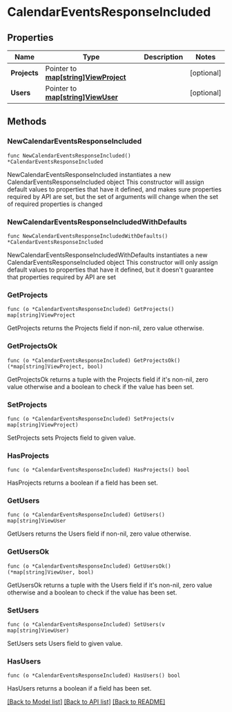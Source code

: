 # CalendarEventsResponseIncluded

## Properties

Name | Type | Description | Notes
------------ | ------------- | ------------- | -------------
**Projects** | Pointer to [**map[string]ViewProject**](ViewProject.md) |  | [optional] 
**Users** | Pointer to [**map[string]ViewUser**](ViewUser.md) |  | [optional] 

## Methods

### NewCalendarEventsResponseIncluded

`func NewCalendarEventsResponseIncluded() *CalendarEventsResponseIncluded`

NewCalendarEventsResponseIncluded instantiates a new CalendarEventsResponseIncluded object
This constructor will assign default values to properties that have it defined,
and makes sure properties required by API are set, but the set of arguments
will change when the set of required properties is changed

### NewCalendarEventsResponseIncludedWithDefaults

`func NewCalendarEventsResponseIncludedWithDefaults() *CalendarEventsResponseIncluded`

NewCalendarEventsResponseIncludedWithDefaults instantiates a new CalendarEventsResponseIncluded object
This constructor will only assign default values to properties that have it defined,
but it doesn't guarantee that properties required by API are set

### GetProjects

`func (o *CalendarEventsResponseIncluded) GetProjects() map[string]ViewProject`

GetProjects returns the Projects field if non-nil, zero value otherwise.

### GetProjectsOk

`func (o *CalendarEventsResponseIncluded) GetProjectsOk() (*map[string]ViewProject, bool)`

GetProjectsOk returns a tuple with the Projects field if it's non-nil, zero value otherwise
and a boolean to check if the value has been set.

### SetProjects

`func (o *CalendarEventsResponseIncluded) SetProjects(v map[string]ViewProject)`

SetProjects sets Projects field to given value.

### HasProjects

`func (o *CalendarEventsResponseIncluded) HasProjects() bool`

HasProjects returns a boolean if a field has been set.

### GetUsers

`func (o *CalendarEventsResponseIncluded) GetUsers() map[string]ViewUser`

GetUsers returns the Users field if non-nil, zero value otherwise.

### GetUsersOk

`func (o *CalendarEventsResponseIncluded) GetUsersOk() (*map[string]ViewUser, bool)`

GetUsersOk returns a tuple with the Users field if it's non-nil, zero value otherwise
and a boolean to check if the value has been set.

### SetUsers

`func (o *CalendarEventsResponseIncluded) SetUsers(v map[string]ViewUser)`

SetUsers sets Users field to given value.

### HasUsers

`func (o *CalendarEventsResponseIncluded) HasUsers() bool`

HasUsers returns a boolean if a field has been set.


[[Back to Model list]](../README.md#documentation-for-models) [[Back to API list]](../README.md#documentation-for-api-endpoints) [[Back to README]](../README.md)


